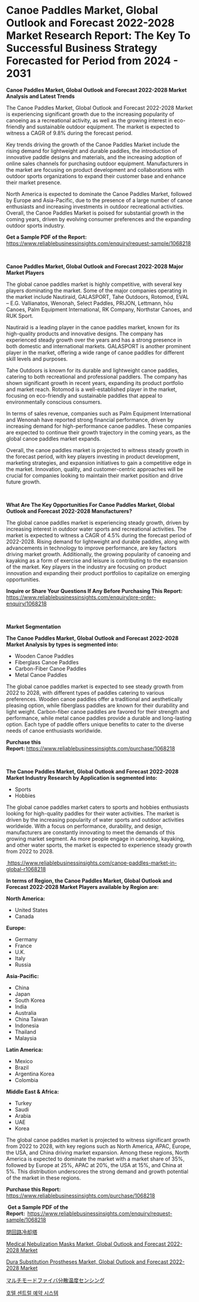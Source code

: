 <p><h1>Canoe Paddles Market, Global Outlook and Forecast 2022-2028 Market Research Report: The Key To Successful Business Strategy Forecasted for Period from 2024 - 2031</h1></p><p><strong>Canoe Paddles Market, Global Outlook and Forecast 2022-2028 Market Analysis and Latest Trends</strong></p>
<p><p>The Canoe Paddles Market, Global Outlook and Forecast 2022-2028 Market is experiencing significant growth due to the increasing popularity of canoeing as a recreational activity, as well as the growing interest in eco-friendly and sustainable outdoor equipment. The market is expected to witness a CAGR of 9.8% during the forecast period.</p><p>Key trends driving the growth of the Canoe Paddles Market include the rising demand for lightweight and durable paddles, the introduction of innovative paddle designs and materials, and the increasing adoption of online sales channels for purchasing outdoor equipment. Manufacturers in the market are focusing on product development and collaborations with outdoor sports organizations to expand their customer base and enhance their market presence.</p><p>North America is expected to dominate the Canoe Paddles Market, followed by Europe and Asia-Pacific, due to the presence of a large number of canoe enthusiasts and increasing investments in outdoor recreational activities. Overall, the Canoe Paddles Market is poised for substantial growth in the coming years, driven by evolving consumer preferences and the expanding outdoor sports industry.</p></p>
<p><strong>Get a Sample PDF of the Report:&nbsp;</strong> <a href="https://www.reliablebusinessinsights.com/enquiry/request-sample/1068218">https://www.reliablebusinessinsights.com/enquiry/request-sample/1068218</a></p>
<p>&nbsp;</p>
<p><strong>Canoe Paddles Market, Global Outlook and Forecast 2022-2028 Major Market Players</strong></p>
<p><p>The global canoe paddles market is highly competitive, with several key players dominating the market. Some of the major companies operating in the market include Nautiraid, GALASPORT, Tahe Outdoors, Rotomod, EVAL – E.G. Vallianatos, Wenonah, Select Paddles, PRIJON, Lettmann, hōu Canoes, Palm Equipment International, RK Company, Northstar Canoes, and RUK Sport.</p><p>Nautiraid is a leading player in the canoe paddles market, known for its high-quality products and innovative designs. The company has experienced steady growth over the years and has a strong presence in both domestic and international markets. GALASPORT is another prominent player in the market, offering a wide range of canoe paddles for different skill levels and purposes.</p><p>Tahe Outdoors is known for its durable and lightweight canoe paddles, catering to both recreational and professional paddlers. The company has shown significant growth in recent years, expanding its product portfolio and market reach. Rotomod is a well-established player in the market, focusing on eco-friendly and sustainable paddles that appeal to environmentally conscious consumers.</p><p>In terms of sales revenue, companies such as Palm Equipment International and Wenonah have reported strong financial performance, driven by increasing demand for high-performance canoe paddles. These companies are expected to continue their growth trajectory in the coming years, as the global canoe paddles market expands.</p><p>Overall, the canoe paddles market is projected to witness steady growth in the forecast period, with key players investing in product development, marketing strategies, and expansion initiatives to gain a competitive edge in the market. Innovation, quality, and customer-centric approaches will be crucial for companies looking to maintain their market position and drive future growth.</p></p>
<p>&nbsp;</p>
<p><strong>What Are The Key Opportunities For Canoe Paddles Market, Global Outlook and Forecast 2022-2028 Manufacturers?</strong></p>
<p><p>The global canoe paddles market is experiencing steady growth, driven by increasing interest in outdoor water sports and recreational activities. The market is expected to witness a CAGR of 4.5% during the forecast period of 2022-2028. Rising demand for lightweight and durable paddles, along with advancements in technology to improve performance, are key factors driving market growth. Additionally, the growing popularity of canoeing and kayaking as a form of exercise and leisure is contributing to the expansion of the market. Key players in the industry are focusing on product innovation and expanding their product portfolios to capitalize on emerging opportunities.</p></p>
<p><strong>Inquire or Share Your Questions If Any Before Purchasing This Report:</strong> <a href="https://www.reliablebusinessinsights.com/enquiry/pre-order-enquiry/1068218">https://www.reliablebusinessinsights.com/enquiry/pre-order-enquiry/1068218</a></p>
<p>&nbsp;</p>
<p><strong>Market Segmentation</strong></p>
<p><strong>The Canoe Paddles Market, Global Outlook and Forecast 2022-2028 Market Analysis by types is segmented into:</strong></p>
<p><ul><li>Wooden Canoe Paddles</li><li>Fiberglass Canoe Paddles</li><li>Carbon-Fiber Canoe Paddles</li><li>Metal Canoe Paddles</li></ul></p>
<p><p>The global canoe paddles market is expected to see steady growth from 2022 to 2028, with different types of paddles catering to various preferences. Wooden canoe paddles offer a traditional and aesthetically pleasing option, while fiberglass paddles are known for their durability and light weight. Carbon-fiber canoe paddles are favored for their strength and performance, while metal canoe paddles provide a durable and long-lasting option. Each type of paddle offers unique benefits to cater to the diverse needs of canoe enthusiasts worldwide.</p></p>
<p><strong>Purchase this Report:&nbsp;</strong><a href="https://www.reliablebusinessinsights.com/purchase/1068218">https://www.reliablebusinessinsights.com/purchase/1068218</a></p>
<p>&nbsp;</p>
<p><strong>The Canoe Paddles Market, Global Outlook and Forecast 2022-2028 Market Industry Research by Application is segmented into:</strong></p>
<p><ul><li>Sports</li><li>Hobbies</li></ul></p>
<p><p>The global canoe paddles market caters to sports and hobbies enthusiasts looking for high-quality paddles for their water activities. The market is driven by the increasing popularity of water sports and outdoor activities worldwide. With a focus on performance, durability, and design, manufacturers are constantly innovating to meet the demands of this growing market segment. As more people engage in canoeing, kayaking, and other water sports, the market is expected to experience steady growth from 2022 to 2028.</p></p>
<p><a href="https://www.reliablebusinessinsights.com/canoe-paddles-market-in-global-r1068218">&nbsp;https://www.reliablebusinessinsights.com/canoe-paddles-market-in-global-r1068218</a></p>
<p><strong>In terms of Region, the Canoe Paddles Market, Global Outlook and Forecast 2022-2028 Market Players available by Region are:</strong></p>
<p>
    <p> <strong> North America: </strong>
        <ul>
            <li>United States</li>
            <li>Canada</li>
        </ul>
        </p> 
    <p> <strong> Europe: </strong>
        <ul>
            <li>Germany</li>
            <li>France</li>
            <li>U.K.</li>
            <li>Italy</li>
            <li>Russia</li>
        </ul>
        </p> 
    <p> <strong> Asia-Pacific: </strong>
        <ul>
            <li>China</li>
            <li>Japan</li>
            <li>South Korea</li>
            <li>India</li>
            <li>Australia</li>
            <li>China Taiwan</li>
            <li>Indonesia</li>
            <li>Thailand</li>
            <li>Malaysia</li>
        </ul>
        </p> 
    <p> <strong> Latin America: </strong>
        <ul>
            <li>Mexico</li>
            <li>Brazil</li>
            <li>Argentina Korea</li>
            <li>Colombia</li>
        </ul>
        </p> 
    <p> <strong> Middle East & Africa: </strong>
        <ul>
            <li>Turkey</li>
            <li>Saudi</li>
            <li>Arabia</li>
            <li>UAE</li>
            <li>Korea</li>
        </ul>
    </p>
    </p>
<p><p>The global canoe paddles market is projected to witness significant growth from 2022 to 2028, with key regions such as North America, APAC, Europe, the USA, and China driving market expansion. Among these regions, North America is expected to dominate the market with a market share of 35%, followed by Europe at 25%, APAC at 20%, the USA at 15%, and China at 5%. This distribution underscores the strong demand and growth potential of the market in these regions.</p></p>
<p><strong>Purchase this Report: </strong><a href="https://www.reliablebusinessinsights.com/purchase/1068218">https://www.reliablebusinessinsights.com/purchase/1068218</a></p>
<p>&nbsp;<strong>Get a Sample PDF of the Report:&nbsp;&nbsp;</strong><a href="https://www.reliablebusinessinsights.com/enquiry/request-sample/1068218">https://www.reliablebusinessinsights.com/enquiry/request-sample/1068218</a></p>
<p><strong></strong></p>
<p><p><a href="https://medium.com/@anabelavenport7854/%E3%82%AF%E3%83%AD%E3%83%BC%E3%82%BA%E3%83%89%E3%82%B5%E3%83%BC%E3%82%AD%E3%83%83%E3%83%88%E5%86%B7%E5%8D%B4%E5%A1%94%E3%81%AE%E5%B8%82%E5%A0%B4%E5%8B%95%E5%90%91%E3%81%A8%E5%B8%82%E5%A0%B4%E5%88%86%E6%9E%90%E3%81%AF-2024%E5%B9%B4%E3%81%8B%E3%82%892031%E5%B9%B4%E3%81%AE%E6%9C%9F%E9%96%93%E3%81%AB%E4%BA%88%E6%B8%AC%E3%81%95%E3%82%8C%E3%81%A6%E3%81%84%E3%81%BE%E3%81%99-e0d3ff450d77">閉回路冷却塔</a></p><p><a href="https://github.com/LeilaniWyman2021/Market-Research-Report-List-1/blob/main/medical-nebulization-masks-market-global-outlook-and-forecast-2022-2028-market.md">Medical Nebulization Masks Market, Global Outlook and Forecast 2022-2028 Market</a></p><p><a href="https://github.com/NikolasKirlin2023/Market-Research-Report-List-1/blob/main/dura-substitution-prostheses-market-global-outlook-and-forecast-2022-2028-market.md">Dura Substitution Prostheses Market, Global Outlook and Forecast 2022-2028 Market</a></p><p><a href="https://github.com/mares423/Market-Research-Report-List-1/blob/main/858686387198.md">マルチモードファイバ分散温度センシング</a></p><p><a href="https://medium.com/@dunce678678/%ED%98%B8%ED%85%94-%EC%A4%91%EC%95%99%EC%98%88%EC%95%BD%EC%8B%9C%EC%8A%A4%ED%85%9C-%EC%8B%9C%EC%9E%A5-%EC%A1%B0%EC%82%AC-%EB%B3%B4%EA%B3%A0%EC%84%9C-2024%EB%85%84%EB%B6%80%ED%84%B0-2031%EB%85%84%EA%B9%8C%EC%A7%80%EC%9D%98-%EC%97%AD%EC%82%AC%EC%99%80-%EC%98%88%EC%B8%A1-24659cac612f">호텔 센트럴 예약 시스템</a></p></p>